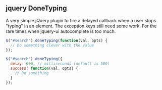 ## jquery DoneTyping

A very simple jQuery plugin to fire a delayed callback when a user stops "typing"
in an element. The exception keys still need some work. For the rare times when
jquery-ui autocomplete is too much.

```javascript
$("#search").doneTyping(function(val, opts) {
  // Do something clever with the value
});

$("#search").doneTyping({
  delay: 600, // milliseconds (default is 500)
  success: function(val, opts) {
    // Do something
  }
});
```
